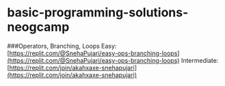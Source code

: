 # basic-programming-solutions-neogcamp

###Operators, Branching, Loops
Easy: [https://replit.com/@SnehaPujari/easy-ops-branching-loops](https://replit.com/@SnehaPujari/easy-ops-branching-loops)
Intermediate: [https://replit.com/join/akahxaxe-snehapujari](https://replit.com/join/akahxaxe-snehapujari)
